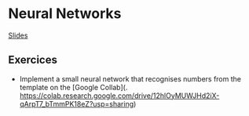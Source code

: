 # Neural Networks

[Slides](18%20-%20Neural%20Networks)

## Exercices

- Implement a small neural network that recognises numbers from the template on the [Google Collab](.
https://colab.research.google.com/drive/12hlOyMUWJHd2iX-qArpT7_bTmmPK18eZ?usp=sharing)
